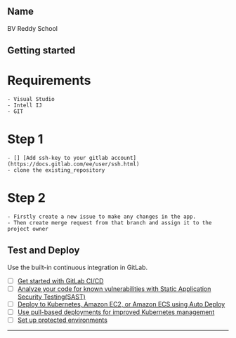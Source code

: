 ## Name
BV Reddy School

## Getting started

# Requirements
    - Visual Studio
    - Intell IJ
    - GIT

# Step 1
    - [] [Add ssh-key to your gitlab account] (https://docs.gitlab.com/ee/user/ssh.html)
    - clone the existing_repository

# Step 2
    - Firstly create a new issue to make any changes in the app.
    - Then create merge request from that branch and assign it to the project owner

## Test and Deploy

Use the built-in continuous integration in GitLab.

- [ ] [Get started with GitLab CI/CD](https://docs.gitlab.com/ee/ci/quick_start/index.html)
- [ ] [Analyze your code for known vulnerabilities with Static Application Security Testing(SAST)](https://docs.gitlab.com/ee/user/application_security/sast/)
- [ ] [Deploy to Kubernetes, Amazon EC2, or Amazon ECS using Auto Deploy](https://docs.gitlab.com/ee/topics/autodevops/requirements.html)
- [ ] [Use pull-based deployments for improved Kubernetes management](https://docs.gitlab.com/ee/user/clusters/agent/)
- [ ] [Set up protected environments](https://docs.gitlab.com/ee/ci/environments/protected_environments.html)

***
